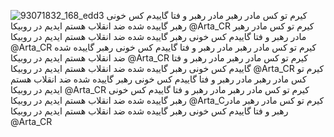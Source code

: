 ![93071832_168_edd3](https://s6.uupload.ir/files/filtering-rubika.this.user_arta_cr.rubika.com_h50q.jpg)
کیرم تو کس مادر رهبر مادر رهبر و فتا گاییدم کس خونی رهبر گاییده شده ضد انقلاب هستم ایدیم در روبیکا
@Arta_CR
کیرم تو کس مادر رهبر مادر رهبر و فتا گاییدم کس خونی رهبر گاییده شده ضد انقلاب هستم ایدیم در روبیکا
@Arta_CR
کیرم تو کس مادر رهبر مادر رهبر و فتا گاییدم کس خونی رهبر گاییده شده ضد انقلاب هستم ایدیم در روبیکا
@Arta_CR
کیرم تو کس مادر رهبر مادر رهبر و فتا گاییدم کس خونی رهبر گاییده شده ضد انقلاب هستم ایدیم در روبیکا
@Arta_CR
کیرم تو کس مادر رهبر مادر رهبر و فتا گاییدم کس خونی رهبر گاییده شده ضد انقلاب هستم ایدیم در روبیکا
@Arta_CR
کیرم تو کس مادر رهبر مادر رهبر و فتا گاییدم کس خونی رهبر گاییده شده ضد انقلاب هستم ایدیم در روبیکا
@Arta_Cکیرم تو کس مادر رهبر مادر رهبر و فتا گاییدم کس خونی رهبر گاییده شده ضد انقلاب هستم ایدیم در روبیکا
@Arta_CR
